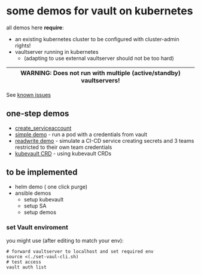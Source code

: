 # some demos for vault on kubernetes

all demos here **require**:

* an existing kubernetes cluster to be configured with cluster-admin rights!
* vaultserver running in kubernetes 
  * (adapting to use external vaultserver should not be too hard)

| WARNING: Does not run with multiple (active/standby) vaultservers! |
| --- |

 See [known issues](./README_issues.md)

## one-step demos
* [create_serviceaccount](./demo/nox-simple/README_sa.md)
* [simple demo](./demo/nox-simple/README_simple.md) - run a pod with a credentials from vault
* [readwrite demo](./demo/nox-simple/README_rw.md) - simulate a CI-CD service creating secrets and 3 teams restricted to their own team credentials
* [kubevault CRD](./demo/nox-simple/README_kubvault.md) - using kubevault CRDs

## to be implemented
* helm demo ( one click purge)
* ansible demos
  * setup kubevault
  * setup SA
  * setup demos


### set Vault enviroment
you might use (after editing to match your env):

```
# forward vaultserver to localhost and set required env
source <(./set-vaul-cli.sh)
# test access
vault auth list
```


